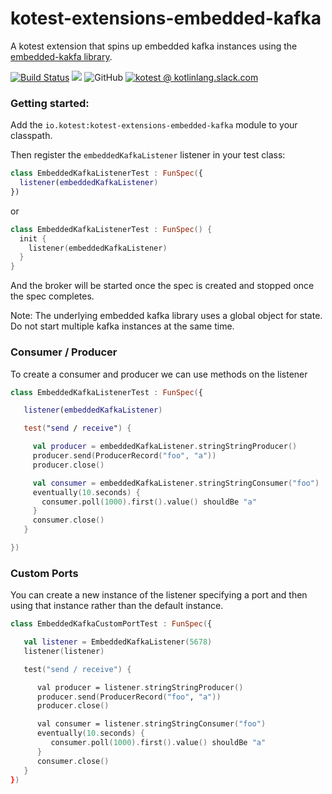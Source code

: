 # kotest-extensions-embedded-kafka

A kotest extension that spins up embedded kafka instances using the [embedded-kakfa library](https://github.com/embeddedkafka/embedded-kafka).

[![Build Status](https://github.com/kotest/kotest-extensions-embedded-kafka/workflows/master/badge.svg)](https://github.com/kotest/kotest/actions)
[<img src="https://img.shields.io/maven-central/v/io.kotest/kotest-extensions-embedded-kafka.svg?label=latest%20release"/>](http://search.maven.org/#search|ga|1|kotest)
![GitHub](https://img.shields.io/github/license/kotest/kotest-extensions-embedded-kafka)
[![kotest @ kotlinlang.slack.com](https://img.shields.io/static/v1?label=kotlinlang&message=kotest&color=blue&logo=slack)](https://kotlinlang.slack.com/archives/CT0G9SD7Z)




### Getting started:

Add the `io.kotest:kotest-extensions-embedded-kafka` module to your classpath.

Then register the `embeddedKafkaListener` listener in your test class:

```kotlin
class EmbeddedKafkaListenerTest : FunSpec({
  listener(embeddedKafkaListener)
})
```

or

```kotlin
class EmbeddedKafkaListenerTest : FunSpec() {
  init {
    listener(embeddedKafkaListener)
  }
}
```

And the broker will be started once the spec is created and stopped once the spec completes.

Note: The underlying embedded kafka library uses a global object for state. Do not start multiple kafka instances at the same time.

### Consumer / Producer

To create a consumer and producer we can use methods on the listener

```kotlin
class EmbeddedKafkaListenerTest : FunSpec({

   listener(embeddedKafkaListener)

   test("send / receive") {

     val producer = embeddedKafkaListener.stringStringProducer()
     producer.send(ProducerRecord("foo", "a"))
     producer.close()

     val consumer = embeddedKafkaListener.stringStringConsumer("foo")
     eventually(10.seconds) {
       consumer.poll(1000).first().value() shouldBe "a"
     }
     consumer.close()
   }

})
```


### Custom Ports

You can create a new instance of the listener specifying a port and then using that instance rather than
the default instance.

```kotlin
class EmbeddedKafkaCustomPortTest : FunSpec({

   val listener = EmbeddedKafkaListener(5678)
   listener(listener)

   test("send / receive") {

      val producer = listener.stringStringProducer()
      producer.send(ProducerRecord("foo", "a"))
      producer.close()

      val consumer = listener.stringStringConsumer("foo")
      eventually(10.seconds) {
         consumer.poll(1000).first().value() shouldBe "a"
      }
      consumer.close()
   }
})
```

